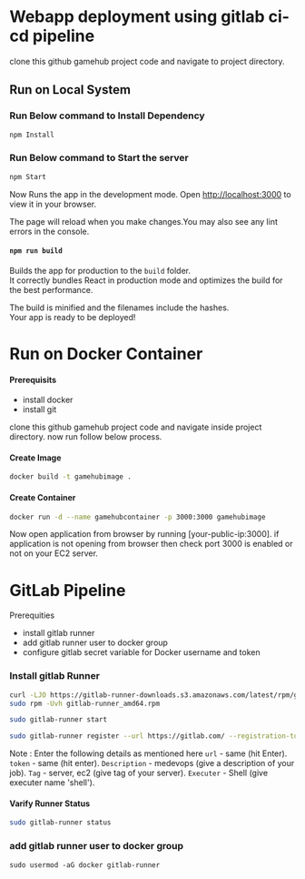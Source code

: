 # Webapp deployment using gitlab ci-cd pipeline
clone this github gamehub project code and navigate to project directory.

## Run on Local System
### Run Below command to Install Dependency
```bash
npm Install
```
### Run Below command to Start the server
```bash
npm Start
```
Now Runs the app in the development mode. Open [http://localhost:3000](http://localhost:3000) to view it in your browser.

The page will reload when you make changes.You may also see any lint errors in the console.

#### ```npm run build```

Builds the app for production to the `build` folder.\
It correctly bundles React in production mode and optimizes the build for the best performance.

The build is minified and the filenames include the hashes.\
Your app is ready to be deployed!

# Run on Docker Container
#### Prerequisits
- install docker
- install git

clone this github gamehub project code and navigate inside project directory. now run follow below process.

#### Create Image
```bash
docker build -t gamehubimage .
```
#### Create Container
```bash
docker run -d --name gamehubcontainer -p 3000:3000 gamehubimage
```
Now open application from browser by running [your-public-ip:3000]. if application is not opening from browser then check port 3000 is enabled or not on your EC2 server.

# GitLab Pipeline
Prerequities
- install gitlab runner
- add gitlab runner user to docker group
- configure gitlab secret variable for Docker username and token

### Install gitlab Runner
```bash
curl -LJO https://gitlab-runner-downloads.s3.amazonaws.com/latest/rpm/gitlab-runner_amd64.rpm
sudo rpm -Uvh gitlab-runner_amd64.rpm

sudo gitlab-runner start

sudo gitlab-runner register --url https://gitlab.com/ --registration-token GR1348941Wg5zz_86Qepy8vUjAohB
```
Note : Enter the following details as mentioned here
`url` - same (hit Enter).
`token` - same (hit enter).
`Description` - medevops (give a description of your job).
`Tag` - server, ec2 (give tag of your server).
`Executer` - Shell (give executer name 'shell').

#### Varify Runner Status
```bash
sudo gitlab-runner status
```
### add gitlab runner user to docker group
```
sudo usermod -aG docker gitlab-runner
```



